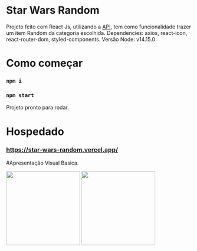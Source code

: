 # Star Wars Random

Projeto feito com React Js, utilizando a [API](https://swapi.dev/), tem como funcionalidade trazer um item Random da categoria escolhida.
Dependencies:  axios, react-icon, react-router-dom, styled-components.
Versão Node: v14.15.0

# Como começar 
### `npm i` 
### `npm start` 
Projeto pronto para rodar.

# Hospedado
### https://star-wars-random.vercel.app/

#Apresentação Visual Basica.

<img src="https://i.imgur.com/zhqnHZR.png" width="200"  height="200">
<img src="https://i.imgur.com/eMNVDyz.png" width="200"  height="200">

